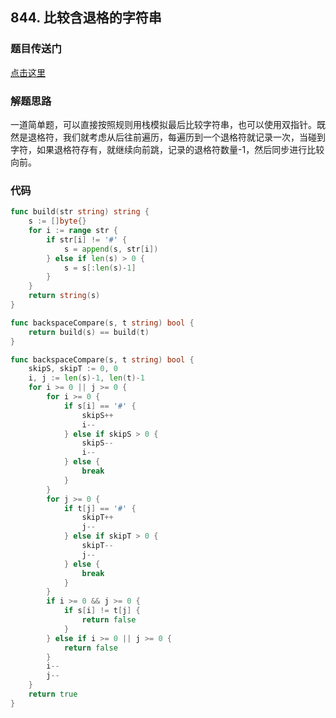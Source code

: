 ## 844. 比较含退格的字符串

### 题目传送门

[点击这里](https://leetcode.cn/problems/backspace-string-compare/)

### 解题思路

一道简单题，可以直接按照规则用栈模拟最后比较字符串，也可以使用双指针。既然是退格符，我们就考虑从后往前遍历，每遍历到一个退格符就记录一次，当碰到字符，如果退格符存有，就继续向前跳，记录的退格符数量-1，然后同步进行比较向前。

### 代码

```go
func build(str string) string {
    s := []byte{}
    for i := range str {
        if str[i] != '#' {
            s = append(s, str[i])
        } else if len(s) > 0 {
            s = s[:len(s)-1]
        }
    }
    return string(s)
}

func backspaceCompare(s, t string) bool {
    return build(s) == build(t)
}
```

```go
func backspaceCompare(s, t string) bool {
    skipS, skipT := 0, 0
    i, j := len(s)-1, len(t)-1
    for i >= 0 || j >= 0 {
        for i >= 0 {
            if s[i] == '#' {
                skipS++
                i--
            } else if skipS > 0 {
                skipS--
                i--
            } else {
                break
            }
        }
        for j >= 0 {
            if t[j] == '#' {
                skipT++
                j--
            } else if skipT > 0 {
                skipT--
                j--
            } else {
                break
            }
        }
        if i >= 0 && j >= 0 {
            if s[i] != t[j] {
                return false
            }
        } else if i >= 0 || j >= 0 {
            return false
        }
        i--
        j--
    }
    return true
}
```